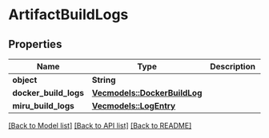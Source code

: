 # ArtifactBuildLogs

## Properties

Name | Type | Description | Notes
------------ | ------------- | ------------- | -------------
**object** | **String** |  | 
**docker_build_logs** | [**Vec<models::DockerBuildLog>**](DockerBuildLog.md) |  | 
**miru_build_logs** | [**Vec<models::LogEntry>**](LogEntry.md) |  | 

[[Back to Model list]](../README.md#documentation-for-models) [[Back to API list]](../README.md#documentation-for-api-endpoints) [[Back to README]](../README.md)


